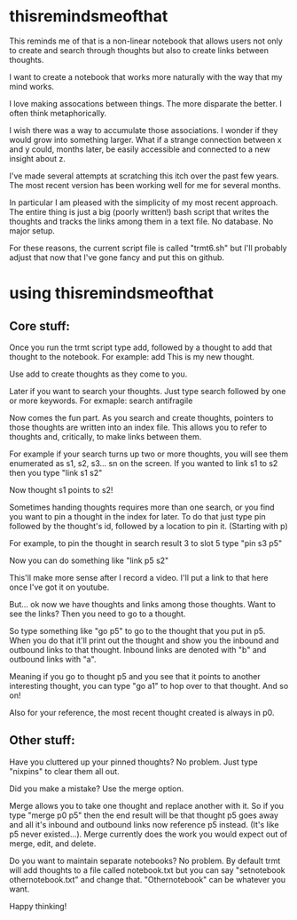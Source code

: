 thisremindsmeofthat
===================

This reminds me of that is a non-linear notebook that allows users not only to create and search through thoughts but also to create links between thoughts. 

I want to create a notebook that works more naturally with the way that my mind works. 

I love making assocations between things.  The more disparate the better.  I often think metaphorically. 

I wish there was a way to accumulate those associations.  I wonder if they would grow into something larger.  What if a strange connection between x and y could, months later, be easily accessible and connected to a new insight about z. 

I've made several attempts at scratching this itch over the past few years. The most recent version has been working well for me for several months. 

In particular I am pleased with the simplicity of my most recent approach. The entire thing is just a big (poorly written!) bash script that writes the thoughts and tracks the links among them in a text file. No database. No major setup. 

For these reasons, the current script file is called "trmt6.sh" but I'll probably adjust that now that I've gone fancy and put this on github.


using thisremindsmeofthat
=========================

Core stuff:
-----------

Once you run the trmt script type add, followed by a thought to add that thought to the notebook. 
For example:  add This is my new thought. 

Use add to create thoughts as they come to you. 

Later if you want to search your thoughts. Just type search followed by one or more keywords.
For exmaple:  search antifragile

Now comes the fun part. As you search and create thoughts, pointers to those thoughts are written into an index file. This allows you to refer to thoughts and, critically, to make links between them. 

For example if your search turns up two or more thoughts, you will see them enumerated as s1, s2, s3... sn on the screen. If you wanted to link s1 to s2 then you type "link s1 s2"

Now thought s1 points to s2!

Sometimes handing thoughts requires more than one search, or you find you want to pin a thought in the index for later. To do that just type pin followed by the thought's id, followed by a location to pin it. (Starting with p)

For example, to pin the thought in search result 3 to slot 5 type "pin s3 p5"

Now you can do something like "link p5 s2" 

This'll make more sense after I record a video. I'll put a link to that here once I've got it on youtube.

But... ok now we have thoughts and links among those thoughts. Want to see the links? Then you need to go to a thought. 

So type something like "go p5" to go to the thought that you put in p5. When you do that it'll print out the thought and show you the inbound and outbound links to that thought. Inbound links are denoted with "b" and outbound links with "a". 

Meaning if you go to thought p5 and you see that it points to another interesting thought, you can type "go a1" to hop over to that thought. And so on!

Also for your reference, the most recent thought created is always in p0.

Other stuff:
------------

Have you cluttered up your pinned thoughts? No problem. Just type "nixpins" to clear them all out.

Did you make a mistake? Use the merge option.

Merge allows you to take one thought and replace another with it. So if you type "merge p0 p5" then the end result will be that thought p5 goes away and all it's inbound and outbound links now reference p5 instead. (It's like p5 never existed...). Merge currently does the work you would expect out of merge, edit, and delete.

Do you want to maintain separate notebooks? No problem. By default trmt will add thoughts to a file called notebook.txt but you can say "setnotebook othernotebook.txt" and change that. "Othernotebook" can be whatever you want.

Happy thinking!